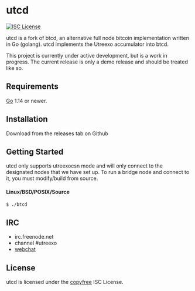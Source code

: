utcd
====

[![ISC License](https://img.shields.io/badge/license-ISC-blue.svg)](http://copyfree.org)

utcd is a fork of btcd, an alternative full node bitcoin implementation written in Go (golang).
utcd implements the Utreexo accumulator into btcd.

This project is currently under active development, but is a work in progress.
The current release is only a demo release and should be treated like so.

## Requirements

[Go](http://golang.org) 1.14 or newer.

## Installation

Download from the releases tab on Github

## Getting Started

utcd only supports utreexocsn mode and will only connect to the designated
nodes that we have set up. To run a bridge node and connect to it, you
must modify/build from source.

#### Linux/BSD/POSIX/Source

```bash
$ ./btcd
```

## IRC

- irc.freenode.net
- channel #utreexo
- [webchat](https://webchat.freenode.net/?channels=btcd)

## License

utcd is licensed under the [copyfree](http://copyfree.org) ISC License.
